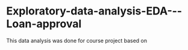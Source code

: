 # Exploratory-data-analysis-EDA---Loan-approval
<p> This data analysis was done for course project based on <https://www.kaggle.com/datasets/venkatasubramanian/credit-eda-case-study/> </p>


